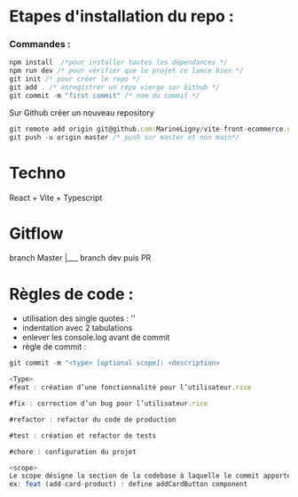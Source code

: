 # Etapes d'installation du repo :
### Commandes :
``` ts
npm install  /*pour installer toutes les dépendances */
npm run dev /* pour vérifier que le projet ce lance bien */ 
git init /* pour créer le repo */ 
git add . /* enregistrer un repo vierge sur Github */
git commit -m "first commit" /* nom du commit */
```
Sur Github créer un nouveau repository

``` ts
git remote add origin git@github.com:MarineLigny/vite-front-ecommerce.git /* lien pour relier Github à mon projet VSC */ 
git push -u origin master /* push sur master et non main*/ 
```


# Techno 
React + Vite + Typescript 

# Gitflow 

branch Master 
|___ branch dev puis PR 

# Règles de code : 
- utilisation des single quotes : ''
- indentation avec 2 tabulations 
- enlever les console.log avant de commit
- règle de commit :
``` ts
git commit -m "<type> [optional scope]: <description>
```
``` ts
<Type>
#feat : création d’une fonctionnalité pour l’utilisateur.rice 

#fix : correction d’un bug pour l’utilisateur.rice

#refactor : refactor du code de production

#test : création et refactor de tests

#chore : configuration du projet
```
``` js
<scope>
Le scope désigne la section de la codebase à laquelle le commit apporte des modifications. Il est indiqué entre parenthèses. En général il s'agit d'un dossier parent au composant que l'on mofifie. 
ex: feat (add-card-product) : define addCardButton component
```


